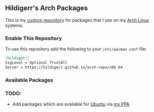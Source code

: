 ## Hildigerr's Arch Packages

This is my [custom repository](https://wiki.archlinux.org/index.php/Pacman/Tips_and_tricks#Custom_local_repository) for packages that I use on my [Arch Linux](https://www.archlinux.org/) systems.

### Enable This Repository

To use this repository add the following to your `/etc/pacman.conf` file:

```markdown
[hildigerr]
SigLevel = Optional TrustAll
Server = https://hildigerr.github.io/arch-repo/x86_64
```

### Available Packages

### TODO:

 - Add packages which are available for [Ubuntu](https://ubuntu.com/) via [my PPA](https://launchpad.net/~moonsdad/+archive/ubuntu/ppa)
